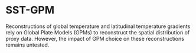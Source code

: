 # SST-GPM
Reconstructions of global temperature and latitudinal temperature gradients rely on Global Plate Models (GPMs) to reconstruct the spatial distribution of proxy data. However, the impact of GPM choice on these reconstructions remains untested.
